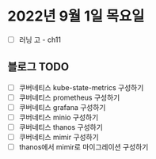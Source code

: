 # 2022년 9월 1일 목요일

* [ ] 러닝 고 - ch11

## 블로그 TODO

* [ ] 쿠버네티스 kube-state-metrics 구성하기
* [ ] 쿠버네티스 prometheus 구성하기
* [ ] 쿠버네티스 grafana 구성하기
* [ ] 쿠버네티스 minio 구성하기
* [ ] 쿠버네티스 thanos 구성하기
* [ ] 쿠버네티스 mimir 구성하기
* [ ] thanos에서 mimir로 마이그레이션 구성하기